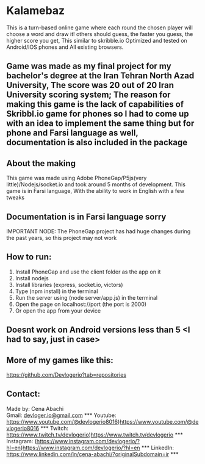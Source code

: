 # Kalamebaz
This is a turn-based online game where each round the chosen player will choose a word and draw it! others should guess, the faster you guess, the higher score you get, This similar to skribble.io
Optimized and tested on Android/IOS phones and All existing browsers.

## Game was made as my final project for my bachelor's degree at the Iran Tehran North Azad University, The score was 20 out of 20 Iran University scoring system; The reason for making this game is the lack of capabilities of Skribbl.io game for phones so I had to come up with an idea to implement the same thing but for phone and Farsi language as well, documentation is also included in the package

## About the making
This game was made using Adobe PhoneGap/P5js(very little)/Nodejs/socket.io and took around 5 months of development.
This game is in Farsi language, With the ability to work in English with a few tweaks
## Documentation is in Farsi language sorry

IMPORTANT NODE: The PhoneGap project has had huge changes during the past years, so this project may not work

## How to run:
1) Install PhoneGap and use the client folder as the app on it
2) Install nodejs
3) Install libraries (express, socket.io, victors)
4) Type (npm install) in the terminal
5) Run the server using (node server/app.js) in the terminal
6) Open the page on localhost://port (the port is 2000)
7) Or open the app from your device
## Doesnt work on Android versions less than 5 <I had to say, just in case>

## More of my games like this:
https://github.com/Devlogerio?tab=repositories

## Contact:
Made by: Cena Abachi  
Gmail: devloger.io@gmail.com *** 
Youtube: https://www.youtube.com/@devlogerio8016)https://www.youtube.com/@devlogerio8016 *** 
Twitch: https://www.twitch.tv/devlogerio)https://www.twitch.tv/devlogerio *** 
Instagram: (https://www.instagram.com/devlogerio/?hl=en)https://www.instagram.com/devlogerio/?hl=en *** 
LinkedIn: https://www.linkedin.com/in/cena-abachi/?originalSubdomain=ir *** 
